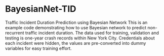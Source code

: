 # BayesianNet-TID
Traffic Incident Duration Prediction using Bayesian Network
This is an example code demonstrating how to use Bayesian network to predict non-recurrent traffic incident duration.
The data used for training, validation and testing is one-year crash records within New York City.
Credentials about each incident were hidden, the values are pre-converted into dummy variables for easy training effort.
